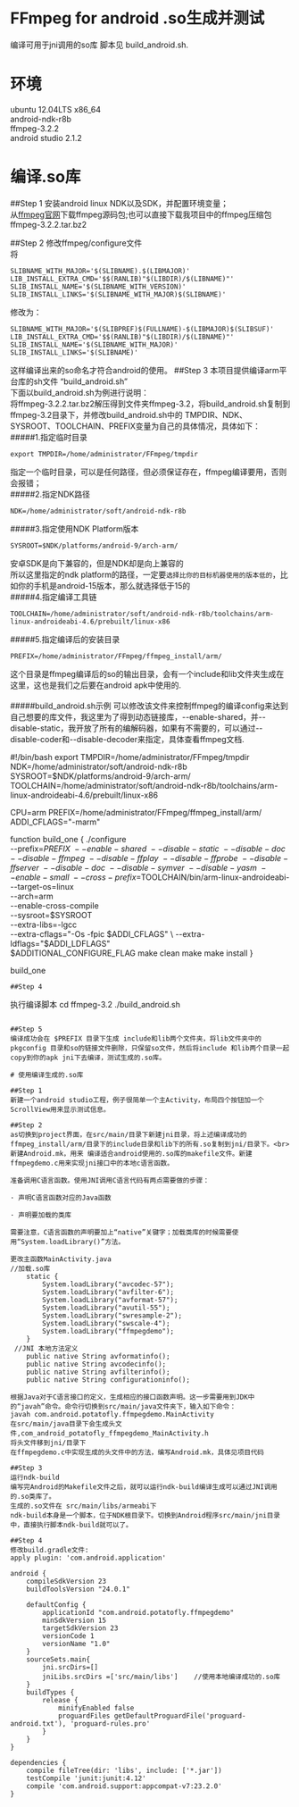 # FFmpeg for android .so生成并测试
  编译可用于jni调用的so库 脚本见 build_android.sh.<br>

# 环境
  ubuntu 12.04LTS x86_64<br>
  android-ndk-r8b<br>
  ffmpeg-3.2.2<br>
  android studio 2.1.2<br>

# 编译.so库
##Step 1
安装android linux NDK以及SDK，并配置环境变量；<br>
从[ffmpeg官网](http://ffmpeg.org/)下载ffmpeg源码包;也可以直接下载我项目中的ffmpeg压缩包ffmpeg-3.2.2.tar.bz2<br>

##Step 2
修改ffmpeg/configure文件<br>
将
```
SLIBNAME_WITH_MAJOR='$(SLIBNAME).$(LIBMAJOR)'
LIB_INSTALL_EXTRA_CMD='$$(RANLIB)"$(LIBDIR)/$(LIBNAME)"'
SLIB_INSTALL_NAME='$(SLIBNAME_WITH_VERSION)'
SLIB_INSTALL_LINKS='$(SLIBNAME_WITH_MAJOR)$(SLIBNAME)'
```
修改为：<br>
```
SLIBNAME_WITH_MAJOR='$(SLIBPREF)$(FULLNAME)-$(LIBMAJOR)$(SLIBSUF)'
LIB_INSTALL_EXTRA_CMD='$$(RANLIB)"$(LIBDIR)/$(LIBNAME)"'
SLIB_INSTALL_NAME='$(SLIBNAME_WITH_MAJOR)'
SLIB_INSTALL_LINKS='$(SLIBNAME)'
```
这样编译出来的so命名才符合android的使用。
##Step 3
本项目提供编译arm平台库的sh文件 “build_android.sh”<br>
下面以build_android.sh为例进行说明：<br>
将ffmpeg-3.2.2.tar.bz2解压得到文件夹ffmpeg-3.2，将build_android.sh复制到ffmpeg-3.2目录下，并修改build_android.sh中的 TMPDIR、NDK、SYSROOT、TOOLCHAIN、PREFIX变量为自己的具体情况，具体如下：<br>
#####1.指定临时目录
```
export TMPDIR=/home/administrator/FFmpeg/tmpdir
```
指定一个临时目录，可以是任何路径，但必须保证存在，ffmpeg编译要用，否则会报错；<br>
#####2.指定NDK路径
```
NDK=/home/administrator/soft/android-ndk-r8b
```
#####3.指定使用NDK Platform版本
```
SYSROOT=$NDK/platforms/android-9/arch-arm/ 
```
安卓SDK是向下兼容的，但是NDK却是向上兼容的<br>
所以这里指定的ndk platform的路径，一定要`选择比你的目标机器使用的版本低的`，比如你的手机是android-15版本，那么就选择低于15的<br>
#####4.指定编译工具链
```
TOOLCHAIN=/home/administrator/soft/android-ndk-r8b/toolchains/arm-linux-androideabi-4.6/prebuilt/linux-x86
```
#####5.指定编译后的安装目录
```
PREFIX=/home/administrator/FFmpeg/ffmpeg_install/arm/
```
这个目录是ffmpeg编译后的so的输出目录，会有一个include和lib文件夹生成在这里，这也是我们之后要在android apk中使用的.<br>
<br>
#####build_android.sh示例
可以修改该文件来控制ffmpeg的编译config来达到自己想要的库文件，我这里为了得到动态链接库，--enable-shared，并--disable-static，我开放了所有的编解码器，如果有不需要的，可以通过--disable-coder和--disable-decoder来指定，具体查看ffmpeg文档.


#!/bin/bash
export TMPDIR=/home/administrator/FFmpeg/tmpdir
NDK=/home/administrator/soft/android-ndk-r8b
SYSROOT=$NDK/platforms/android-9/arch-arm/ 
TOOLCHAIN=/home/administrator/soft/android-ndk-r8b/toolchains/arm-linux-androideabi-4.6/prebuilt/linux-x86

CPU=arm
PREFIX=/home/administrator/FFmpeg/ffmpeg_install/arm/
ADDI_CFLAGS="-marm"

function build_one
{
./configure \
--prefix=$PREFIX \
--enable-shared \
--disable-static \
--disable-doc \
--disable-ffmpeg \
--disable-ffplay \
--disable-ffprobe \
--disable-ffserver \
--disable-doc \
--disable-symver \
--disable-yasm \
--enable-small \
--cross-prefix=$TOOLCHAIN/bin/arm-linux-androideabi- \
--target-os=linux \
--arch=arm \
--enable-cross-compile \
--sysroot=$SYSROOT \
--extra-libs=-lgcc \
--extra-cflags="-Os -fpic $ADDI_CFLAGS" \
--extra-ldflags="$ADDI_LDFLAGS" \
$ADDITIONAL_CONFIGURE_FLAG
make clean
make
make install
}

build_one
```
##Step 4
```
执行编译脚本
cd ffmpeg-3.2
./build_android.sh
```

##Step 5
编译成功会在 $PREFIX 目录下生成 include和lib两个文件夹，将lib文件夹中的 pkgconfig 目录和so的链接文件删除，只保留so文件，然后将include 和lib两个目录一起copy到你的apk jni下去编译，测试生成的.so库。

# 使用编译生成的.so库

##Step 1
新建一个android studio工程，例子很简单一个主Activity，布局四个按钮加一个ScrollView用来显示测试信息。

##Step 2
as切换到project界面，在src/main/目录下新建jni目录，将上述编译成功的ffmpeg_install/arm/目录下的include目录和lib下的所有.so复制到jni/目录下。<br>
新建Android.mk，用来 编译适合android使用的.so库的makefile文件。新建ffmpegdemo.c用来实现jni接口中的本地c语言函数。

准备调用C语言函数。使用JNI调用C语言代码有两点需要做的步骤：

· 声明C语言函数对应的Java函数

· 声明要加载的类库

需要注意，C语言函数的声明要加上“native”关键字；加载类库的时候需要使用“System.loadLibrary()”方法。

更改主函数MainActivity.java
//加载.so库
    static {
        System.loadLibrary("avcodec-57");
        System.loadLibrary("avfilter-6");
        System.loadLibrary("avformat-57");
        System.loadLibrary("avutil-55");
        System.loadLibrary("swresample-2");
        System.loadLibrary("swscale-4");
        System.loadLibrary("ffmpegdemo");
    }
 //JNI 本地方法定义
    public native String avformatinfo();
    public native String avcodecinfo();
    public native String avfilterinfo();
    public native String configurationinfo();

根据Java对于C语言接口的定义，生成相应的接口函数声明。这一步需要用到JDK中的“javah”命令。命令行切换到src/main/java文件夹下，输入如下命令：
javah com.android.potatofly.ffmpegdemo.MainActivity
在src/main/java目录下会生成头文件,com_android_potatofly_ffmpegdemo_MainActivity.h
将头文件移到jni/目录下
在ffmpegdemo.c中实现生成的头文件中的方法，编写Android.mk，具体见项目代码

##Step 3
运行ndk-build
编写完Android的Makefile文件之后，就可以运行ndk-build编译生成可以通过JNI调用的.so类库了。
生成的.so文件在 src/main/libs/armeabi下
ndk-build本身是一个脚本，位于NDK根目录下。切换到Android程序src/main/jni目录中，直接执行脚本ndk-build就可以了。

##Step 4
修改build.gradle文件:
apply plugin: 'com.android.application'

android {
    compileSdkVersion 23
    buildToolsVersion "24.0.1"

    defaultConfig {
        applicationId "com.android.potatofly.ffmpegdemo"
        minSdkVersion 15
        targetSdkVersion 23
        versionCode 1
        versionName "1.0"
    }
    sourceSets.main{
        jni.srcDirs=[]
        jniLibs.srcDirs =['src/main/libs']    //使用本地编译成功的.so库
    }
    buildTypes {
        release {
            minifyEnabled false
            proguardFiles getDefaultProguardFile('proguard-android.txt'), 'proguard-rules.pro'
        }
    }
}

dependencies {
    compile fileTree(dir: 'libs', include: ['*.jar'])
    testCompile 'junit:junit:4.12'
    compile 'com.android.support:appcompat-v7:23.2.0'
}

